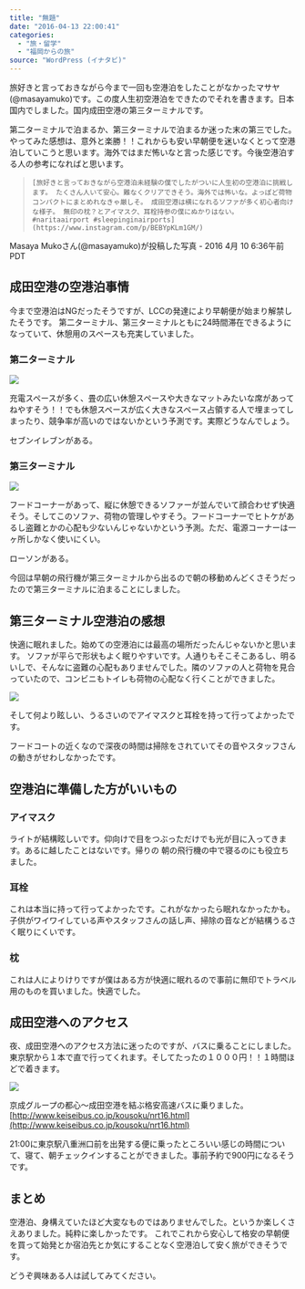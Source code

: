 ```yaml
---
title: "無題"
date: "2016-04-13 22:00:41"
categories:
  - "旅・留学"
  - "福岡からの旅"
source: "WordPress (イナタビ)"
---
```


旅好きと言っておきながら今まで一回も空港泊をしたことがなかったマサヤ(@masayamuko)です。この度人生初空港泊をできたのでそれを書きます。日本国内でしました。国内成田空港の第三ターミナルです。

第二ターミナルで泊まるか、第三ターミナルで泊まるか迷った末の第三でした。やってみた感想は、意外と楽勝！！これからも安い早朝便を迷いなくとって空港泊していこうと思います。海外ではまだ怖いなと言った感じです。今後空港泊する人の参考になればと思います。
>     [旅好きと言っておきながら空港泊未経験の僕でしたがついに人生初の空港泊に挑戦します。 たくさん人いて安心。難なくクリアできそう。海外では怖いな。よっぽど荷物コンパクトにまとめれなきゃ厳しそ。 成田空港は横になれるソファが多く初心者向けな様子。 無印の枕？とアイマスク、耳栓持参の僕にぬかりはない。 #naritaairport #sleepinginairports](https://www.instagram.com/p/BEBYpKLm1GM/)

 Masaya Mukoさん(@masayamuko)が投稿した写真 - 2016  4月 10 6:36午前 PDT

## 成田空港の空港泊事情

今まで空港泊はNGだったそうですが、LCCの発達により早朝便が始まり解禁したそうです。
第二ターミナル、第三ターミナルともに24時間滞在できるようになっていて、休憩用のスペースも充実していました。

### 第二ターミナル

![](https://masayamuko.com/wp/wp-content/uploads/2016/04/img-early-morning03.png)

充電スペースが多く、畳の広い休憩スペースや大きなマットみたいな席があってねやすそう！！でも休憩スペースが広く大きなスペース占領する人で埋まってしまったり、競争率が高いのではないかという予測です。実際どうなんでしょう。

セブンイレブンがある。

### 第三ターミナル

![](https://masayamuko.com/wp/wp-content/uploads/2016/04/img-early-morning01.png)

フードコーナーがあって、縦に休憩できるソファーが並んでいて顔合わせず快適そう。そしてこのソファ、荷物の管理しやすそう。フードコーナーでヒトケがあるし盗難とかの心配も少ないんじゃないかという予測。ただ、電源コーナーは一ヶ所しかなく使いにくい。

ローソンがある。

今回は早朝の飛行機が第三ターミナルから出るので朝の移動めんどくさそうだったので第三ターミナルに泊まることにしました。

## 第三ターミナル空港泊の感想

快適に眠れました。始めての空港泊には最高の場所だったんじゃないかと思います。
ソファが平らで形状もよく眠りやすいです。人通りもそこそこあるし、明るいしで、そんなに盗難の心配もありませんでした。隣のソファの人と荷物を見合っていたので、コンビニもトイレも荷物の心配なく行くことができました。

![](https://masayamuko.com/wp/wp-content/uploads/2016/04/スクリーンショット-2016-04-13-午後9.49.37.png)

そして何より眩しい、うるさいのでアイマスクと耳栓を持って行ってよかったです。

フードコートの近くなので深夜の時間は掃除をされていてその音やスタッフさんの動きがせわしなかったです。

## 空港泊に準備した方がいいもの

### アイマスク

ライトが結構眩しいです。仰向けで目をつぶっただけでも光が目に入ってきます。あるに越したことはないです。帰りの
朝の飛行機の中で寝るのにも役立ちました。

### 耳栓

これは本当に持って行ってよかったです。これがなかったら眠れなかったかも。
子供がワイワイしている声やスタッフさんの話し声、掃除の音などが結構うるさく眠りにくいです。

### 枕

これは人によりけりですが僕はある方が快適に眠れるので事前に無印でトラベル用のものを買いました。快適でした。

## 成田空港へのアクセス

夜、成田空港へのアクセス方法に迷ったのですが、バスに乗ることにしました。
東京駅から１本で直で行ってくれます。そしてたったの１０００円！！１時間ほどで着きます。

![](https://masayamuko.com/wp/wp-content/uploads/2016/04/img_main.jpg)

京成グループの都心〜成田空港を結ぶ格安高速バスに乗りました。
[http://www.keiseibus.co.jp/kousoku/nrt16.html](http://www.keiseibus.co.jp/kousoku/nrt16.html)

21:00に東京駅八重洲口前を出発する便に乗ったところいい感じの時間について、寝て、朝チェックインすることができました。事前予約で900円になるそうです。

## まとめ

空港泊、身構えていたほど大変なものではありませんでした。というか楽しくさえありました。純粋に楽しかったです。
これでこれから安心して格安の早朝便を買って始発とか宿泊先とか気にすることなく空港泊して安く旅ができそうです。

どうぞ興味ある人は試してみてください。